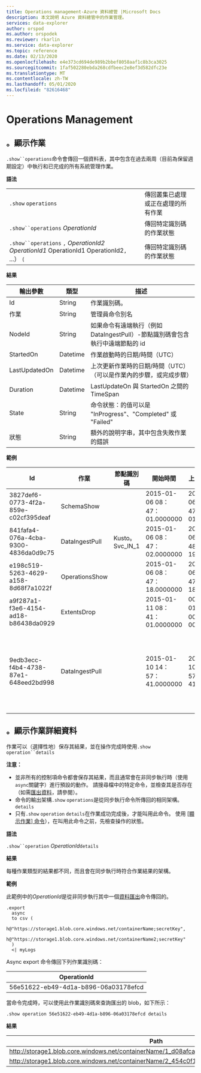 ```yaml
---
title: Operations management-Azure 資料總管 |Microsoft Docs
description: 本文說明 Azure 資料總管中的作業管理。
services: data-explorer
author: orspod
ms.author: orspodek
ms.reviewer: rkarlin
ms.service: data-explorer
ms.topic: reference
ms.date: 02/13/2020
ms.openlocfilehash: e4e373cd694de989b2bbef8058aaf1c8b3ca3025
ms.sourcegitcommit: 1faf502280ebda268cdfbeec2e8ef3d582dfc23e
ms.translationtype: MT
ms.contentlocale: zh-TW
ms.lasthandoff: 05/01/2020
ms.locfileid: "82616468"
---
```

# <a name="operations-management"></a>Operations Management

## <a name="show-operations"></a>。顯示作業

`.show``operations`命令會傳回一個資料表，其中包含在過去兩周（目前為保留週期設定）中執行和已完成的所有系統管理作業。

**語法**

|||
|---|---| 
|`.show` `operations`              |傳回叢集已處理或正在處理的所有作業 
|`.show``operations` *OperationId*|傳回特定識別碼的作業狀態 
|`.show``operations` `,` *OperationId2* *OperationId1* OperationId1 OperationId2`,` ...） `(`|傳回特定識別碼的作業狀態

**結果**
 
|輸出參數 |類型 |描述 
|---|---|---
|Id |String |作業識別碼。
|作業 |String |管理員命令別名 
|NodeId |String |如果命令有遠端執行（例如 DataIngestPull）-節點識別碼會包含執行中遠端節點的 id 
|StartedOn |Datetime |作業啟動時的日期/時間（UTC） 
|LastUpdatedOn |Datetime |上次更新作業時的日期/時間（UTC）（可以是作業內的步驟，或完成步驟） 
|Duration |Datetime |LastUpdateOn 與 StartedOn 之間的 TimeSpan 
|State |String |命令狀態：的值可以是 "InProgress"、"Completed" 或 "Failed" 
|狀態 |String |額外的說明字串，其中包含失敗作業的錯誤 
 
**範例**
 
|Id |作業 |節點識別碼 |開始時間 |上次更新日期 |Duration |State |狀態 
|--|--|--|--|--|--|--|--
|3827def6-0773-4f2a-859e-c02cf395deaf |SchemaShow | |2015-01-06 08：47：01.0000000 |2015-01-06 08：47：01.0000000 |0001-01-01 00：00：00.0000000 |Completed | 
|841fafa4-076a-4cba-9300-4836da0d9c75 |DataIngestPull |Kusto。 Svc_IN_1 |2015-01-06 08：47：02.0000000 |2015-01-06 08：48：19.0000000 |0001-01-01 00：01：17.0000000 |Completed | 
|e198c519-5263-4629-a158-8d68f7a1022f |OperationsShow | |2015-01-06 08：47：18.0000000 |2015-01-06 08：47：18.0000000 |0001-01-01 00：00：00.0000000 |Completed | 
|a9f287a1-f3e6-4154-ad18-b86438da0929 |ExtentsDrop | |2015-01-11 08：41：01.0000000 |0001-01-01 00：00：00.0000000 |0001-01-01 00：00：00.0000000 |InProgress | 
|9edb3ecc-f4b4-4738-87e1-648eed2bd998 |DataIngestPull | |2015-01-10 14：57：41.0000000 |2015-01-10 14：57：41.0000000 |0001-01-01 00：00：00.0000000 |Failed |集合已修改;列舉運算可能無法執行。 

## <a name="show-operation-details"></a>。顯示作業詳細資料

作業可以（選擇性地）保存其結果，並在操作完成時使用`.show` `operation``details` 

**注意：**

* 並非所有的控制項命令都會保存其結果，而且通常會在非同步執行時（使用`async`關鍵字）進行預設的動作。 請搜尋檔中的特定命令，並檢查其是否存在（如需[匯出資料](data-export/index.md)，請參閱）。 
* 命令的輸出架構`.show` `operations`是從同步執行命令所傳回的相同架構。 `details` 
* 只有`.show` `operation` `details`在作業成功完成後，才能叫用此命令。 使用 [[顯示作業] 命令](#show-operations)），在叫用此命令之前，先檢查操作的狀態。 

**語法**

`.show``operation` *OperationId*`details`

**結果**

每種作業類型的結果都不同，而且會在同步執行時符合作業結果的架構。 

**範例**

此範例中的*OperationId*是從非同步執行其中一個[資料匯出](../management/data-export/index.md)命令傳回的。

```kusto 
.export 
  async 
  to csv ( 
    h@"https://storage1.blob.core.windows.net/containerName;secretKey", 
    h@"https://storage1.blob.core.windows.net/containerName2;secretKey" 
  ) 
  <| myLogs 

```

Async export 命令傳回下列作業識別碼：

|OperationId|
|---|
|56e51622-eb49-4d1a-b896-06a03178efcd|

當命令完成時，可以使用此作業識別碼來查詢匯出的 blob，如下所示： 

```kusto
.show operation 56e51622-eb49-4d1a-b896-06a03178efcd details 
```

**結果**

|Path|NumRecords|
|---|---|
|http://storage1.blob.core.windows.net/containerName/1_d08afcae2f044c1092b279412dcb571b.csv|10|
|http://storage1.blob.core.windows.net/containerName/2_454c0f1359e24795b6529da8a0101330.csv|15|